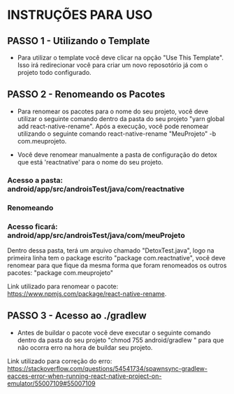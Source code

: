 # INSTRUÇÕES PARA USO
## PASSO 1 - Utilizando o Template
 
 - Para utilizar o template você deve clicar na opção "Use This Template". Isso irá redirecionar você para criar um novo reposotório já com o projeto todo configurado.
 
## PASSO 2 - Renomeando os Pacotes
 - Para renomear os pacotes para o nome do seu projeto, você deve utilizar o seguinte comando dentro da pasta do seu projeto "yarn global add react-native-rename". Após a execução, você pode renomear utilizando o seguinte comando react-native-rename "MeuProjeto" -b com.meuprojeto.
 
 - Você deve renomear manualmente a pasta de configuração do detox que está 'reactnative' para o nome do seu projeto.
 
 ### Acesso a pasta: android/app/src/androisTest/java/com/reactnative
 
 ### Renomeando
 
 ### Acesso ficará: android/app/src/androisTest/java/com/meuProjeto
 
 Dentro dessa pasta, terá um arquivo chamado "DetoxTest.java", logo na primeira linha tem o package escrito "package com.reactnative", você deve renomear para que fique da mesma forma que foram renomeados os outros pacotes: "package com.meuprojeto"


Link utilizado para renomear o pacote: https://www.npmjs.com/package/react-native-rename.

## PASSO 3 - Acesso ao ./gradlew

 - Antes de buildar o pacote você deve executar o seguinte comando dentro da pasta do seu projeto "chmod 755 android/gradlew
" para que não ocorra erro na hora de buildar seu projeto.
 
 Link utilizado para correção do erro: https://stackoverflow.com/questions/54541734/spawnsync-gradlew-eacces-error-when-running-react-native-project-on-emulator/55007109#55007109

